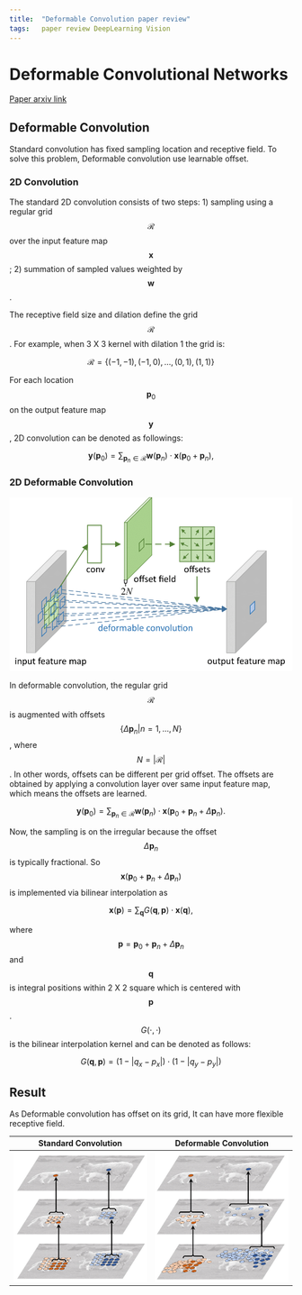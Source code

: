 ```yaml
---
title:  "Deformable Convolution paper review"
tags:	paper review DeepLearning Vision
---
```


# Deformable Convolutional Networks

[Paper arxiv link](https://arxiv.org/abs/1703.06211)

## Deformable Convolution

Standard convolution has fixed sampling location and receptive field. To solve this problem, Deformable convolution use learnable offset.

### 2D Convolution

The standard 2D convolution consists of two steps: 1) sampling using a regular grid $$\mathcal{R}$$ over the input feature map $$\mathbf{x}$$; 2) summation of sampled values weighted by $$\mathbf{w}$$.

The receptive field size and dilation define the grid $$\mathcal{R}$$. For example, when 3 X 3 kernel with dilation 1 the grid is:

$$\mathcal{R}=\{(-1, -1), (-1, 0), \ldots, (0,1), (1, 1)\}$$

For each location $$\mathbf{p}_0$$ on the output feature map $$\mathbf{y}$$, 2D convolution can be denoted as followings:

$$\mathbf{y}(\mathbf{p}_0)=\sum_{\mathbf{p}_n\in\mathcal{R}}\mathbf{w}(\mathbf{p}_n)\cdot \mathbf{x}(\mathbf{p}_0+\mathbf{p}_n),$$

### 2D Deformable Convolution

![Deformable_Convolutional_Networks/deform_conv_layer_v7-1.png](/assets/images/Deformable_Convolutional_Networks/deform_conv_layer_v7-1.png)

In deformable convolution, the regular grid $$\mathcal{R}$$ is augmented with offsets $$\{\Delta \mathbf{p}_n \lvert n=1,...,N\}$$, where $$N= \lvert \mathcal{R} \lvert $$. In other words, offsets can be different per grid offset. The offsets are obtained by applying a convolution layer over same input feature map, which means the offsets are learned.

$$\mathbf{y}(\mathbf{p}_0)=\sum_{\mathbf{p}_n\in\mathcal{R}}\mathbf{w}(\mathbf{p}_n)\cdot \mathbf{x}(\mathbf{p}_0+\mathbf{p}_n+\Delta \mathbf{p}_n).$$

Now, the sampling is on the irregular because the offset $$\Delta \mathbf{p}_n$$ is typically fractional. So $$\mathbf{x}(\mathbf{p}_0+\mathbf{p}_n+\Delta \mathbf{p}_n)$$ is implemented via bilinear interpolation as

$$\mathbf{x}(\mathbf{p})=\sum_\mathbf{q} G(\mathbf{q},\mathbf{p})\cdot \mathbf{x}(\mathbf{q}),$$

where $$\mathbf{p}=\mathbf{p}_0+\mathbf{p}_n+\Delta \mathbf{p}_n$$ and $$\mathbf{q}$$ is integral positions within 2 X 2 square which is centered with $$\mathbf{p}$$. $$G(\cdot,\cdot)$$ is the bilinear interpolation kernel and can be denoted as follows:

$$G(\mathbf{q},\mathbf{p})=(1- \lvert q_x-p_x \lvert ) \cdot (1- \lvert q_y-p_y \lvert )$$

## Result

As Deformable convolution has offset on its grid, It can have more flexible receptive field.

Standard Convolution | Deformable Convolution
:---------:|:---------:
![Deformable_Convolutional_Networks/standard_conv_receptive_field_v6-1.png](/assets/images/Deformable_Convolutional_Networks/standard_conv_receptive_field_v6-1.png) | ![Deformable_Convolutional_Networks/deform_conv_receptive_field_v6-1.png](/assets/images/Deformable_Convolutional_Networks/deform_conv_receptive_field_v6-1.png)

